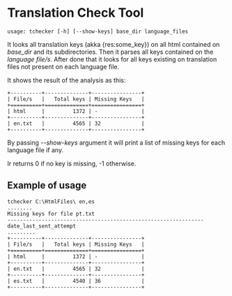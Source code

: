 # Translation Check Tool

    usage: tchecker [-h] [--show-keys] base_dir language_files

It looks all translation keys (akka {res:some_key}) on all html contained on *base_dir* and its subdirectories. Then it parses all keys contained on the *language file/s*.
After done that it looks for all keys existing on translation files not present on each language file.

It shows the result of the analysis as this:

    +----------+--------------+----------------+
    | File/s   |   Total keys | Missing Keys   |
    +==========+==============+================+
    | html     |         1372 | -              |
    +----------+--------------+----------------+
    | en.txt   |         4565 | 32             |
    +----------+--------------+----------------+

By passing *--show-keys* argument it will print a list of missing keys for each language file if any.

Ir returns 0 if no key is missing, -1 otherwise.

## Example of usage ##

    tchecker C:\HtmlFiles\ en,es
    ........
    Missing keys for file pt.txt
    ---------------------------------------------------------------
    date_last_sent_attempt
    .........
    +----------+--------------+----------------+
    | File/s   |   Total keys | Missing Keys   |
    +==========+==============+================+
    | html     |         1372 | -              |
    +----------+--------------+----------------+
    | en.txt   |         4565 | 32             |
    +----------+--------------+----------------+
    | es.txt   |         4540 | 36             |
    +----------+--------------+----------------+


